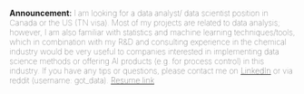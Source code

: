 **Announcement**: 
<span class="post-index" style="font-weight: lighter; color:#333333;">I am looking for a data analyst/ data scientist position in Canada or the US (TN visa). Most of my projects are related to data analysis; however, I am also familiar with statistics and machine learning techniques/tools, which in combination with my R&D and consulting experience in the chemical industry would be very useful to companies interested in implementing data science methods or offering AI products (e.g. for process control) in this industry. If you have any tips or questions, please contact me on [LinkedIn](https://www.linkedin.com/in/perederiy/) or via reddit (username: got_data). <a href="{{ site.url }}/resume_perederiy.pdf">Resume link</a></span><br>